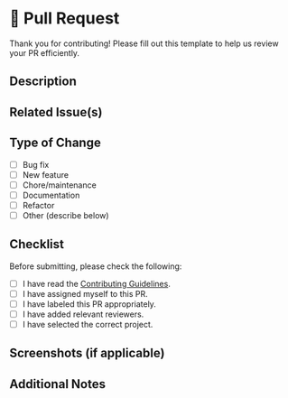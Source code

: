 # 🚀 Pull Request

Thank you for contributing! Please fill out this template to help us review your PR efficiently.

## Description
<!-- Describe your changes in detail. -->

## Related Issue(s)
<!-- List any related issues, e.g. Fixes #123 -->

## Type of Change

- [ ] Bug fix
- [ ] New feature
- [ ] Chore/maintenance
- [ ] Documentation
- [ ] Refactor
- [ ] Other (describe below)

## Checklist

Before submitting, please check the following:

- [ ] I have read the [Contributing Guidelines](CONTRIBUTING.md).
- [ ] I have assigned myself to this PR.
- [ ] I have labeled this PR appropriately.
- [ ] I have added relevant reviewers.
- [ ] I have selected the correct project.

## Screenshots (if applicable)
<!-- Add screenshots to help explain your changes. -->

## Additional Notes
<!-- Add any other context or information here. -->
